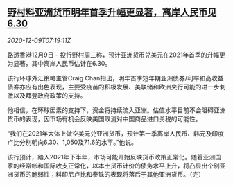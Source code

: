 <!--1607502193000-->
[野村料亚洲货币明年首季升幅更显著，离岸人民币见6.30](https://cn.reuters.com/article/nomuraasia-currencies-1209-wedn-idCNKBS28J0OK)
------

<div><i>2020-12-09T07:19:11Z</i></div><p>路透香港12月9日 - 投行野村周三称，预计亚洲货币兑美元在2021年首季的升幅更为显著，其中离岸人民币估计在6.30。</p><p>该行环球外汇策略主管Craig Chan指出，明年首季短年期亚洲债券/利率和高收益债券亦应有出色表现，主要受疫苗的积极发展、美联储和欧洲央行可能的进一步刺激以及拜登政府政策的支持。</p><p>他相信，在环球因素的支持下，资金将持续流入亚洲。估值水平目前不会阻碍亚洲货币的表现，因市场有机会反映美国取消对中国商品进口关税的可能性。</p><p>“我们在2021年大体上做空美元兑亚洲货币，预计第一季离岸人民币、韩元及印度卢比分别朝向6.30、1,050及71.6的水平。”他说。</p><p>该行预计，踏入2021年下半年，市场可能开始反映货币政策正常化。随着亚洲国家的经常帐和国际收支正常化，以本土货币计价的债务水平上升，将凸显出个别亚洲货币的脆弱性；料印尼卢比和泰铢的表现将落后于其他亚洲货币。（完）</p>
